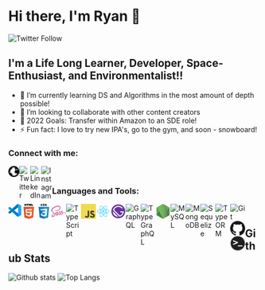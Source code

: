 # Hi there, I'm Ryan 👋

![Twitter Follow](https://img.shields.io/twitter/follow/WetheyRyan?color=1DA1F2&logo=Twitter&style=for-the-badge)

## I'm a Life Long Learner, Developer, Space-Enthusiast, and Environmentalist!!

- 🌱  I’m currently learning DS and Algorithms in the most amount of depth possible!
- 👯  I’m looking to collaborate with other content creators
- 🥅  2022 Goals: Transfer within Amazon to an SDE role!
- ⚡  Fun fact: I love to try new IPA's, go to the gym, and soon - snowboard! 

### Connect with me:

[<img align="left" alt="codeSTACKr.com" width="22px" src="https://raw.githubusercontent.com/iconic/open-iconic/master/svg/globe.svg" />][website]
[<img align="left" alt="Twitter" width="22px" src="https://cdn.jsdelivr.net/npm/simple-icons@v3/icons/twitter.svg" />][twitter]
[<img align="left" alt="LinkedIn" width="22px" src="https://cdn.jsdelivr.net/npm/simple-icons@v3/icons/linkedin.svg" />][linkedin]
[<img align="left" alt="Instagram" width="22px" src="https://cdn.jsdelivr.net/npm/simple-icons@v3/icons/instagram.svg" />][instagram]
</br>

### Languages and Tools:

<img align="left" alt="Visual Studio Code" width="26px" src="https://raw.githubusercontent.com/github/explore/80688e429a7d4ef2fca1e82350fe8e3517d3494d/topics/visual-studio-code/visual-studio-code.png" />
<img align="left" alt="HTML5" width="30px" src="https://raw.githubusercontent.com/github/explore/80688e429a7d4ef2fca1e82350fe8e3517d3494d/topics/html/html.png" />
<img align="left" alt="CSS3" width="30px" src="https://raw.githubusercontent.com/github/explore/80688e429a7d4ef2fca1e82350fe8e3517d3494d/topics/css/css.png" />
<img align="left" alt="Sass" width="30px" src="https://raw.githubusercontent.com/github/explore/80688e429a7d4ef2fca1e82350fe8e3517d3494d/topics/sass/sass.png" />
<img align="left" alt="TypeScript" width="30px" src="http://www.software-architects.com/content/images/blog/2016/12/typescript-logo.png" />
<img align="left" alt="JavaScript" width="30px" src="https://raw.githubusercontent.com/github/explore/80688e429a7d4ef2fca1e82350fe8e3517d3494d/topics/javascript/javascript.png" />
<img align="left" alt="React" width="30px" src="https://raw.githubusercontent.com/github/explore/80688e429a7d4ef2fca1e82350fe8e3517d3494d/topics/react/react.png" />
<img align="left" alt="Gatsby" width="30px" src="https://raw.githubusercontent.com/github/explore/e94815998e4e0713912fed477a1f346ec04c3da2/topics/gatsby/gatsby.png" />
<img align="left" alt="GraphQL" width="30px" src="https://s3.amazonaws.com/media-p.slid.es/uploads/891525/images/4994316/GraphQL_Logo.svg.png" />
<img align="left" alt="Type GraphQL" width="30px" src="https://raw.githubusercontent.com/MichalLytek/typegraphql-nestjs/master/typegraphql-logo.png" />
<img align="left" alt="Node.js" width="30px" src="https://raw.githubusercontent.com/github/explore/80688e429a7d4ef2fca1e82350fe8e3517d3494d/topics/nodejs/nodejs.png" />
<img align="left" alt="MySQL" width="30px" src="https://pngimg.com/uploads/mysql/mysql_PNG1.png" />
<img align="left" alt="MongoDB" width="30px" src="https://cdn.iconscout.com/icon/free/png-256/mongodb-3-1175138.png" />
<img align="left" alt="Sequelize" width="30px" src="https://milinaudara.files.wordpress.com/2014/05/logo.png" />
<img align="left" alt="TypeORM" width="30px" src="https://cdn2.hubspot.net/hub/2383597/hubfs/typeorm.png?width=600" />
<img align="left" alt="Git" width="30px" src="https://www.linuxjournal.com/sites/default/files/styles/360_250/public/nodeimage/story/git-icon.png?itok=w7zB9vuE" />
<img align="left" alt="GitHub" width="30px" src="https://raw.githubusercontent.com/github/explore/78df643247d429f6cc873026c0622819ad797942/topics/github/github.png" />
<img align="left" alt="Terminal" width="30px" src="https://raw.githubusercontent.com/github/explore/80688e429a7d4ef2fca1e82350fe8e3517d3494d/topics/terminal/terminal.png" />


</br>

## Github Stats

![Github stats](https://github-readme-stats-gilt-ten.vercel.app/api?username=rcwethey&show_icons=true&hide=stars,contribs&hide_border=true&count_private=true&theme=react&hide_icons=false)
![Top Langs](https://github-readme-stats-gilt-ten.vercel.app/api/top-langs/?username=rcwethey&layout=compact&theme=react&hide_border=true)

[website]: https://rcwethey.vercel.app
[twitter]: https://twitter.com/WetheyRyan
[instagram]: https://instagram.com/r_wethey
[linkedin]: https://www.linkedin.com/in/ryan-wethey-507035100/
